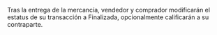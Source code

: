 
Tras la entrega de la mercancía,
vendedor y comprador modificarán el estatus de su transacción a Finalizada,
opcionalmente calificarán a su contraparte. 
